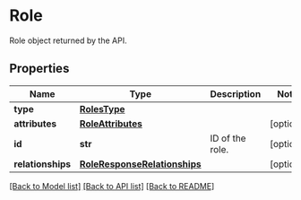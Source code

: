# Role

Role object returned by the API.

## Properties
Name | Type | Description | Notes
------------ | ------------- | ------------- | -------------
**type** | [**RolesType**](RolesType.md) |  | 
**attributes** | [**RoleAttributes**](RoleAttributes.md) |  | [optional] 
**id** | **str** | ID of the role. | [optional] 
**relationships** | [**RoleResponseRelationships**](RoleResponseRelationships.md) |  | [optional] 

[[Back to Model list]](README.md#documentation-for-models) [[Back to API list]](README.md#documentation-for-api-endpoints) [[Back to README]](README.md)


